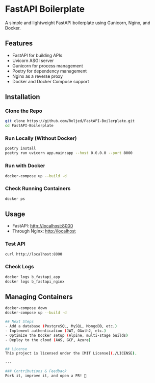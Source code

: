 # FastAPI Boilerplate

A simple and lightweight FastAPI boilerplate using Gunicorn, Nginx, and Docker.

## Features
- FastAPI for building APIs
- Uvicorn ASGI server
- Gunicorn for process management
- Poetry for dependency management
- Nginx as a reverse proxy
- Docker and Docker Compose support

## Installation

### Clone the Repo
```sh
git clone https://github.com/Roljed/FastAPI-Boilerplate.git
cd FastAPI-Boilerplate
```

### Run Locally (Without Docker)
```sh
poetry install
poetry run uvicorn app.main:app --host 0.0.0.0 --port 8000
```

### Run with Docker
```sh
docker-compose up --build -d
```

### Check Running Containers
```sh
docker ps
```

## Usage

- FastAPI: [http://localhost:8000](http://localhost:8000)
- Through Nginx: [http://localhost](http://localhost)

### Test API
```sh
curl http://localhost:8000
```

### Check Logs
```sh
docker logs b_fastapi_app
docker logs b_fastapi_nginx
```

## Managing Containers
```sh
docker-compose down
docker-compose up --build -d

## Next Steps
- Add a database (PostgreSQL, MySQL, MongoDB, etc.)
- Implement authentication (JWT, OAuth2, etc.)
- Optimize the Docker setup (Alpine, multi-stage builds)
- Deploy to the cloud (AWS, GCP, Azure)

## License
This project is licensed under the [MIT License](./LICENSE).

---

### Contributions & Feedback
Fork it, improve it, and open a PR! 🚀



